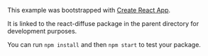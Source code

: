 This example was bootstrapped with [Create React App](https://github.com/facebook/create-react-app).

It is linked to the react-diffuse package in the parent directory for development purposes.

You can run `npm install` and then `npm start` to test your package.
